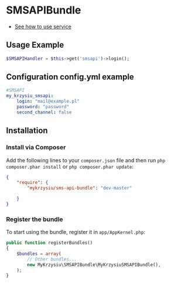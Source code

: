 SMSAPIBundle
=====
* [See how to use service](https://github.com/smsapi/smsapi-php-client)

Usage Example
-------------

``` php
$SMSAPIHandler = $this->get('smsapi')->login();
```
Configuration config.yml example
-------------

``` yml        
#SMSAPI
my_krzysiu_smsapi:
    login: "mail@example.pl"
    password: "password"
    second_channel: false

```
## Installation

### Install via Composer

Add the following lines to your `composer.json` file and then run `php composer.phar install` or `php composer.phar update`:

```json
{
    "require": {
        "mykrzysiu/sms-api-bundle": "dev-master"

    }
}
```

### Register the bundle

To start using the bundle, register it in `app/AppKernel.php`:

```php
public function registerBundles()
{
    $bundles = array(
        // Other bundles...
        new MyKrzysiu\SMSAPIBundle\MyKrzysiuSMSAPIBundle(),
    );
}
```
